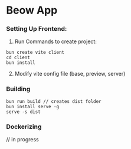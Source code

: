 # Beow App

### Setting Up Frontend:

1. Run Commands to create project:
```
bun create vite client
cd client
bun install
```

2. Modify vite config file (base, preview, server)

### Building

```
bun run build // creates dist folder
bun install serve -g
serve -s dist
```

### Dockerizing

// in progress